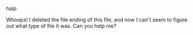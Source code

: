 halp

Whoops! I deleted the file ending of this file, and now I can't seem to figure out what type of file it was. Can you help me?
